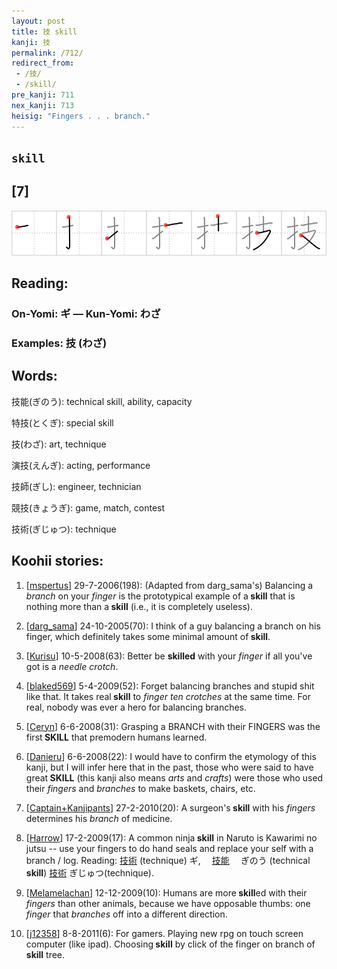 ```yaml
---
layout: post
title: 技 skill
kanji: 技
permalink: /712/
redirect_from:
 - /技/
 - /skill/
pre_kanji: 711
nex_kanji: 713
heisig: "Fingers . . . branch."
---
```


## `skill`

## [7]

<div class="stroke"><img src="../images/E68A80.png" /></div>

## Reading:

### On-Yomi: ギ &mdash; Kun-Yomi: わざ

### Examples: 技 (わざ)

## Words:

技能(ぎのう): technical skill, ability, capacity

特技(とくぎ): special skill

技(わざ): art, technique

演技(えんぎ): acting, performance

技師(ぎし): engineer, technician

競技(きょうぎ): game, match, contest

技術(ぎじゅつ): technique

## Koohii stories:

1) [<a href="http://kanji.koohii.com/profile/mspertus">mspertus</a>] 29-7-2006(198): (Adapted from darg_sama&#039;s) Balancing a <em>branch</em> on your <em>finger</em> is the prototypical example of a<strong> skill</strong> that is nothing more than a<strong> skill</strong> (i.e., it is completely useless). 

2) [<a href="http://kanji.koohii.com/profile/darg_sama">darg_sama</a>] 24-10-2005(70): I think of a guy balancing a branch on his finger, which definitely takes some minimal amount of<strong> skill</strong>. 

3) [<a href="http://kanji.koohii.com/profile/Kurisu">Kurisu</a>] 10-5-2008(63): Better be <strong>skilled</strong> with your <em>finger</em> if all you&#039;ve got is a <em>needle</em> <em>crotch</em>. 

4) [<a href="http://kanji.koohii.com/profile/blaked569">blaked569</a>] 5-4-2009(52): Forget balancing branches and stupid shit like that. It takes real<strong> skill</strong> to <em>finger</em> <em>ten</em> <em>crotches</em> at the same time. For real, nobody was ever a hero for balancing branches. 

5) [<a href="http://kanji.koohii.com/profile/Ceryn">Ceryn</a>] 6-6-2008(31): Grasping a BRANCH with their FINGERS was the first<strong> SKILL</strong> that premodern humans learned. 

6) [<a href="http://kanji.koohii.com/profile/Danieru">Danieru</a>] 6-6-2008(22): I would have to confirm the etymology of this kanji, but I will infer here that in the past, those who were said to have great<strong> SKILL</strong> (this kanji also means <em>arts</em> and <em>crafts</em>) were those who used their <em>fingers</em> and <em>branches</em> to make baskets, chairs, etc. 

7) [<a href="http://kanji.koohii.com/profile/Captain+Kanjipants">Captain+Kanjipants</a>] 27-2-2010(20): A surgeon&#039;s<strong> skill</strong> with his <em>fingers</em> determines his <em>branch</em> of medicine. 

8) [<a href="http://kanji.koohii.com/profile/Harrow">Harrow</a>] 17-2-2009(17): A common ninja<strong> skill</strong> in Naruto is Kawarimi no jutsu -- use your fingers to do hand seals and replace your self with a branch / log. Reading:   <a href="http://jisho.org/kanji/details/技術">技術</a>   (technique) ギ,　  <a href="http://jisho.org/kanji/details/技能">技能</a>  　ぎのう (technical<strong> skill</strong>)   <a href="http://jisho.org/kanji/details/技術">技術</a>   ぎじゅつ(technique). 

9) [<a href="http://kanji.koohii.com/profile/Melamelachan">Melamelachan</a>] 12-12-2009(10): Humans are more<strong> skill</strong>ed with their <em>fingers</em> than other animals, because we have opposable thumbs: one <em>finger</em> that <em>branches</em> off into a different direction. 

10) [<a href="http://kanji.koohii.com/profile/j12358">j12358</a>] 8-8-2011(6): For gamers. Playing new rpg on touch screen computer (like ipad). Choosing<strong> skill</strong> by click of the finger on branch of<strong> skill</strong> tree. 
